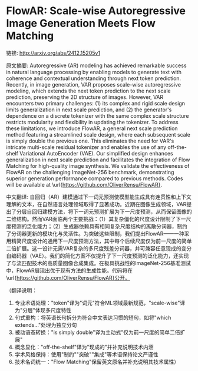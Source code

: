 # FlowAR: Scale-wise Autoregressive Image Generation Meets Flow Matching

链接: http://arxiv.org/abs/2412.15205v1

原文摘要:
Autoregressive (AR) modeling has achieved remarkable success in natural
language processing by enabling models to generate text with coherence and
contextual understanding through next token prediction. Recently, in image
generation, VAR proposes scale-wise autoregressive modeling, which extends the
next token prediction to the next scale prediction, preserving the 2D structure
of images. However, VAR encounters two primary challenges: (1) its complex and
rigid scale design limits generalization in next scale prediction, and (2) the
generator's dependence on a discrete tokenizer with the same complex scale
structure restricts modularity and flexibility in updating the tokenizer. To
address these limitations, we introduce FlowAR, a general next scale prediction
method featuring a streamlined scale design, where each subsequent scale is
simply double the previous one. This eliminates the need for VAR's intricate
multi-scale residual tokenizer and enables the use of any off-the-shelf
Variational AutoEncoder (VAE). Our simplified design enhances generalization in
next scale prediction and facilitates the integration of Flow Matching for
high-quality image synthesis. We validate the effectiveness of FlowAR on the
challenging ImageNet-256 benchmark, demonstrating superior generation
performance compared to previous methods. Codes will be available at
\url{https://github.com/OliverRensu/FlowAR}.

中文翻译:
自回归（AR）建模通过下一词元预测使模型能生成具有连贯性和上下文理解的文本，在自然语言处理领域取得了显著成功。近期在图像生成领域，VAR提出了分层自回归建模方法，将下一词元预测扩展为下一尺度预测，从而保留图像的二维结构。然而VAR面临两个主要挑战：（1）其复杂僵化的尺度设计限制了下一尺度预测的泛化能力；（2）生成器依赖具有相同复杂尺度结构的离散分词器，制约了分词器更新的模块化与灵活性。为突破这些限制，我们提出FlowAR——一种采用精简尺度设计的通用下一尺度预测方法，其中每个后续尺度仅为前一尺度的简单二倍扩展。这一设计无需VAR复杂的多尺度残差分词器，并可兼容任意现成的变分自编码器（VAE）。我们的简化方案不仅提升了下一尺度预测的泛化能力，还实现了与流匹配技术的高质量图像合成集成。在极具挑战性的ImageNet-256基准测试中，FlowAR展现出优于现有方法的生成性能。代码将在\url{https://github.com/OliverRensu/FlowAR}公开。

（翻译说明：
1. 专业术语处理："token"译为"词元"符合ML领域最新规范，"scale-wise"译为"分层"体现多尺度特性
2. 句式重构：将英语长句拆分为符合中文表达习惯的短句，如将"which extends..."处理为独立分句
3. 被动语态转换："is simply double"译为主动式"仅为前一尺度的简单二倍扩展"
4. 概念显化："off-the-shelf"译为"现成的"并补充说明技术内涵
5. 学术风格保持：使用"制约""突破""集成"等术语保持论文严谨性
6. 技术名词统一："Flow Matching"保留英文原名并补充说明其技术属性）
